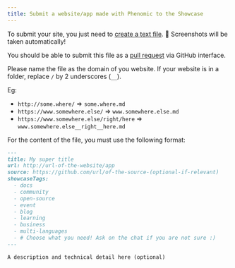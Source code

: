 ```yaml
---
title: Submit a website/app made with Phenomic to the Showcase
---
```


To submit your site, you just need to
[create a text file](https://github.com/MoOx/phenomic/new/master/docs/content/showcase/entry/).
🚀 Screenshots will be taken automatically!

You should be able to submit this file as a
[pull request](https://help.github.com/articles/creating-a-pull-request/)
via GitHub interface.

Please name the file as the domain of you website. If your website is in a folder, replace ``/`` by 2 underscores (``__``).

Eg:
- ``http://some.where/`` => ``some.where.md``
- ``https://www.somewhere.else/`` => ``www.somewhere.else.md``
- ``https://www.somewhere.else/right/here`` => ``www.somewhere.else__right__here.md``

For the content of the file, you must use the following format:

```md
---
title: My super title
url: http://url-of-the-website/app
source: https://github.com/url/of-the-source-(optional-if-relevant)
showcaseTags:
  - docs
  - community
  - open-source
  - event
  - blog
  - learning
  - business
  - multi-languages
  - # Choose what you need! Ask on the chat if you are not sure :)
---

A description and technical detail here (optional)
```
